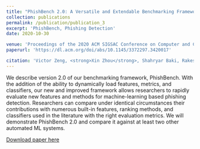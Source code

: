 ```yaml
---
title: "PhishBench 2.0: A Versatile and Extendable Benchmarking Framework for Phishing"
collection: publications
permalink: /publication/publication_3
excerpt: 'PhishBench, Phishing Detection'
date: 2020-10-30

venue: 'Proceedings of the 2020 ACM SIGSAC Conference on Computer and Communications Security'
paperurl: 'https://dl.acm.org/doi/abs/10.1145/3372297.3420017'

citation: 'Victor Zeng, <strong>Xin Zhou</strong>, Shahryar Baki, Rakesh M Verma. &quot; PhishBench 2.0: A Versatile and Extendable Benchmarking Framework for Phishing. &quot; <i>Proceedings of the 2020 ACM SIGSAC Conference on Computer and Communications Security</i>.'
---
```

We describe version 2.0 of our benchmarking framework, PhishBench. With the addition of the ability to dynamically load features, metrics, and classifiers, our new and improved framework allows researchers to rapidly evaluate new features and methods for machine-learning based phishing detection. Researchers can compare under identical circumstances their contributions with numerous built-in features, ranking methods, and classifiers used in the literature with the right evaluation metrics. We will demonstrate PhishBench 2.0 and compare it against at least two other automated ML systems.

[Download paper here](https://dl.acm.org/doi/abs/10.1145/3372297.3420017)

